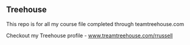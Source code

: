 ## Treehouse

This repo is for all my course file completed through teamtreehouse.com

Checkout my Treehouse profile - www.treamtreehouse.com/rrussell
